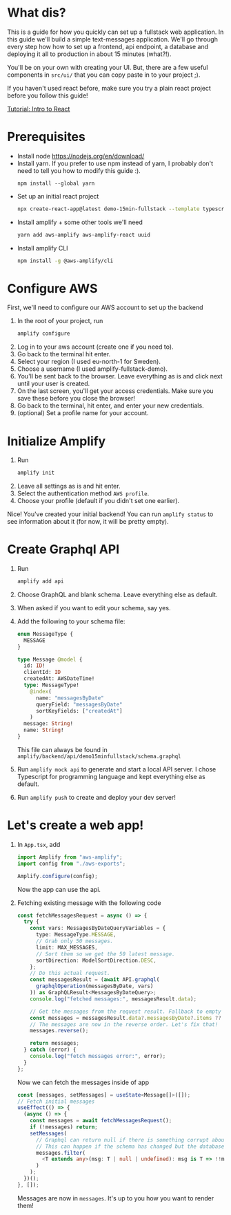 # What dis?

This is a guide for how you quickly can set up a fullstack web application. In this guide
we'll build a simple text-messages application. We'll go through every step how how to set
up a frontend, api endpoint, a database and deploying it all to production in about 15
minutes (what?!).

You'll be on your own with creating your UI. But, there are a few useful components in `src/ui/`
that you can copy paste in to your project ;).

If you haven't used react before, make sure you try a plain react project before you follow this
guide!

[Tutorial: Intro to React](https://reactjs.org/tutorial/tutorial.html)

# Prerequisites

- Install node https://nodejs.org/en/download/
- Install yarn. If you prefer to use npm instead of yarn, I probably don't need to tell you how to
  modify this guide :).
  ```
  npm install --global yarn
  ```
- Set up an initial react project
  ```bash
  npx create-react-app@latest demo-15min-fullstack --template typescript
  ```
- Install amplify + some other tools we'll need
  ```bash
  yarn add aws-amplify aws-amplify-react uuid
  ```
- Install amplify CLI
  ```bash
  npm install -g @aws-amplify/cli
  ```

# Configure AWS

First, we'll need to configure our AWS account to set up the backend

1. In the root of your project, run
   ```bash
   amplify configure
   ```
1. Log in to your aws account (create one if you need to).
1. Go back to the terminal hit enter.
1. Select your region (I used eu-north-1 for Sweden).
1. Choose a username (I used amplify-fullstack-demo).
1. You'll be sent back to the browser. Leave everything as is and click next until your user is
   created.
1. On the last screen, you'll get your access credentials. Make sure you save these before you close
   the browser!
1. Go back to the terminal, hit enter, and enter your new credentials.
1. (optional) Set a profile name for your account.

# Initialize Amplify

1. Run
   ```bash
   amplify init
   ```
1. Leave all settings as is and hit enter.
1. Select the authentication method `AWS profile`.
1. Choose your profile (default if you didn't set one earlier).

Nice! You've created your initial backend! You can run `amplify status` to see information about it
(for now, it will be pretty empty).

# Create Graphql API

1. Run
   ```bash
   amplify add api
   ```
1. Choose GraphQL and blank schema. Leave everything else as default.
1. When asked if you want to edit your schema, say yes.
1. Add the following to your schema file:

   ```graphql
   enum MessageType {
     MESSAGE
   }

   type Message @model {
     id: ID!
     clientId: ID
     createdAt: AWSDateTime!
     type: MessageType!
       @index(
         name: "messagesByDate"
         queryField: "messagesByDate"
         sortKeyFields: ["createdAt"]
       )
     message: String!
     name: String!
   }
   ```

   This file can always be found in `amplify/backend/api/demo15minfullstack/schema.graphql`

1. Run `amplify mock api` to generate and start a local API server. I chose Typescript for
   programming language and kept everything else as default.
1. Run `amplify push` to create and deploy your dev server!

# Let's create a web app!

1. In `App.tsx`, add

   ```typescript
   import Amplify from "aws-amplify";
   import config from "./aws-exports";

   Amplify.configure(config);
   ```

   Now the app can use the api.

2. Fetching existing message with the following code

   ```typescript
   const fetchMessagesRequest = async () => {
     try {
       const vars: MessagesByDateQueryVariables = {
         type: MessageType.MESSAGE,
         // Grab only 50 messages.
         limit: MAX_MESSAGES,
         // Sort them so we get the 50 latest message.
         sortDirection: ModelSortDirection.DESC,
       };
       // Do this actual request.
       const messagesResult = (await API.graphql(
         graphqlOperation(messagesByDate, vars)
       )) as GraphQLResult<MessagesByDateQuery>;
       console.log("fetched messages:", messagesResult.data);

       // Get the messages from the request result. Fallback to empty array.
       const messages = messagesResult.data?.messagesByDate?.items ?? [];
       // The messages are now in the reverse order. Let's fix that!
       messages.reverse();

       return messages;
     } catch (error) {
       console.log("fetch messages error:", error);
     }
   };
   ```

   Now we can fetch the messages inside of app

   ```typescript
   const [messages, setMessages] = useState<Message[]>([]);
   // Fetch initial messages
   useEffect(() => {
     (async () => {
       const messages = await fetchMessagesRequest();
       if (!messages) return;
       setMessages(
         // Graphql can return null if there is something corrupt about a message.
         // This can happen if the schema has changed but the database hasn't been migrated.
         messages.filter(
           <T extends any>(msg: T | null | undefined): msg is T => !!msg
         )
       );
     })();
   }, []);
   ```

   Messages are now in `messages`. It's up to you how you want to render them!
